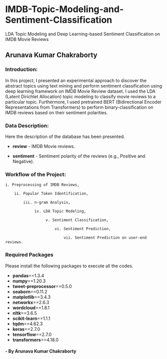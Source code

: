 # IMDB-Topic-Modeling-and-Sentiment-Classification
LDA Topic Modeling and Deep Learning-based Sentiment Classification on IMDB Movie Reviews
## Arunava Kumar Chakraborty


### Introduction:

In this project, I presented an experimental approach to discover the abstract topics using text mining and perform sentiment classification using deep learning framework on IMDB Movie Review dataset. I used the LDA (Latent Dirichlet Allocation) topic modeling to classify movie reviews to a particular topic. Furthermore, I used pretrained BERT (Bidirectional Encoder Representations from Transformers) to perform binary-classification on IMDB reviews based on their sentiment polarities.

### Data Description:

Here the description of the database has been presented.

- **review** - IMDB Movie reviews.

- **sentiment** - Sentiment polarity of the reviews (e.g., Positive and Negative).

### Workflow of the Project:

    i. Preprocessing of IMDB Reviews,

        ii. Popular Token Identification,
    
            iii. n-gram Analysis,
            
                 iv. LDA Topic Modeling,
                 
                      v. Sentiment Classification,
                 
                          vi. Sentiment Prediction,
                          
                              vii. Sentiment Prediction on user-end reviews.
              
### Required Packages
Please install the following packages to execute all the codes.

- **pandas**==1.3.4
- **numpy**==1.20.3
- **tweet-preprocessor**==0.5.0
- **seaborn**==0.11.2
- **matplotlib**==3.4.3
- **networkx**==2.6.3
- **wordcloud**==1.8.1
- **nltk**==3.6.5
- **scikit-learn**==1.1.1
- **tqdm**==4.62.3
- **keras**==2.7.0
- **tensorflow**==2.7.0
- **transformers**==4.18.0              
                    
#### - By Arunava Kumar Chakraborty
